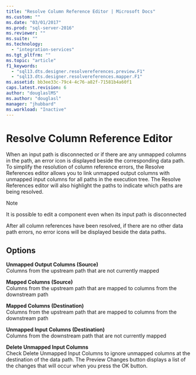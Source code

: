 ```yaml
---
title: "Resolve Column Reference Editor | Microsoft Docs"
ms.custom: ""
ms.date: "03/01/2017"
ms.prod: "sql-server-2016"
ms.reviewer: ""
ms.suite: ""
ms.technology: 
  - "integration-services"
ms.tgt_pltfrm: ""
ms.topic: "article"
f1_keywords: 
  - "sql13.dts.designer.resolvereferences.preview.F1"
  - "sql13.dts.designer.resolvereferences.mapper.F1"
ms.assetid: bb3ee33c-79c4-4c76-a82f-71581b4a60f1
caps.latest.revision: 6
author: "douglaslMS"
ms.author: "douglasl"
manager: "jhubbard"
ms.workload: "Inactive"
---
```

# Resolve Column Reference Editor
  When an input path is disconnected or if there are any unmapped columns in the path, an error icon is displayed beside the corresponding data path. To simplify the resolution of column reference errors, the Resolve References editor allows you to link unmapped output columns with unmapped input columns for all paths in the execution tree. The Resolve References editor will also highlight the paths to indicate which paths are being resolved.  
  
> [!NOTE]  
>  It is possible to edit a component even when its input path is disconnected  
  
 After all column references have been resolved, if there are no other data path errors, no error icons will be displayed beside the data paths.  
  
## Options  
 **Unmapped Output Columns (Source)**    
 Columns from the upstream path that are not currently mapped  
  
**Mapped Columns (Source)**    
 Columns from the upstream path that are mapped to columns from the downstream path  
  
**Mapped Columns (Destination)**    
 Columns from the upstream path that are mapped to columns from the downstream path  
  
**Unmapped Input Columns (Destination)**    
 Columns from the downstream path that are not currently mapped  
  
**Delete Unmapped Input Columns**  
 Check Delete Unmapped Input Columns to ignore unmapped columns at the destination of the data path. The Preview Changes button displays a list of the changes that will occur when you press the OK button.  
  
  
